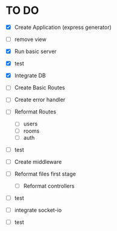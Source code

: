 # TO DO
- [x] Create Application (express generator)
- [ ] remove view
- [x] Run basic server
- [x] test
- [x] Integrate DB
- [ ] Create Basic Routes
- [ ] Create error handler
- [ ] Reformat Routes
    - [ ] users
    - [ ] rooms
    - [ ] auth
- [ ]  test

- [ ] Create middleware
- [ ] Reformat files first stage
    - [ ] Reformat controllers  
- [ ]  test
- [ ] integrate socket-io
- [ ] test
